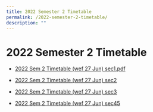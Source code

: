 ```yaml
---
title: 2022 Semester 2 Timetable
permalink: /2022-semester-2-timetable/
description: ""
---
```

2022 Semester 2 Timetable
=========================

* [2022 Sem 2 Timetable (wef 27 Jun) sec1.pdf](/files/2022-Sem-2-Timetable-wef-27-Jun-sec1.pdf)

* [2022 Sem 2 Timetable (wef 27 Jun) sec2](/files/2022-Sem-2-Timetable-wef-27-Jun-sec2.pdf)

* [2022 Sem 2 Timetable (wef 27 Jun) sec3](/files/2022-Sem-2-Timetable-wef-27-Jun-sec3.pdf)

* [2022 Sem 2 Timetable (wef 27 Jun) sec45](/files/2022-Sem-2-Timetable-wef-27-Jun-sec45.pdf)